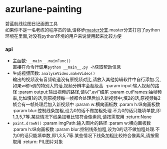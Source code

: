 # azurlane-painting
碧蓝航线绘图日记画图工具  
如果你不是一名老练的程序员的话,请移步[master分支](https://github.com/HHHHhgqcdxhg/azurlane-painting/tree/master).master分支打包了python环境在里面,对没有python环境的用户来说使用起来比较方便

### api
- 主函数:
    ```__main__.mainFunc()```  
    直接在命令行调用```python __main__.py -h```获取帮助信息
- 生成视频函数:
    ```analyseVideo.makeVideo()```  
    输出的视频没有音频轨道没有原视频对比,请放入其他剪辑软件中自行添加.另,如果w和h调的特别大的话,视频分辨率会超级高.
    :param input:输入视频的路径
    :param output:输出视频的路径,请以".avi"结尾
    :param cutFrames:抽帧频率,比如填1的话,则原视频每一帧都会处理后加入新视频中;填2的话,原视频每2帧会有一帧处理后加入新视频中
    :param w:横向画板数
    :param h:纵向画板数
    :param blur:控制线条加粗,设为0的话不做加粗处理.不为0的话只能填单数,即1,3,5,7等.某些情况下线条加粗比较符合像素风,请按需取用
    :return:None
- ```paint.drawN()```
    :param imgPath:输入图片的路径
    :param w:横向画板数
    :param h:纵向画板数
    :param blur:控制线条加粗,设为0的话不做加粗处理.不为0的话只能填单数,即1,3,5,7等.某些情况下线条加粗比较符合像素风,请按需取用
    :return: PIL图片对象


